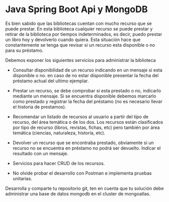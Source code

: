 # Java Spring Boot Api y MongoDB

Es bien sabido que las bibliotecas cuentan con mucho recurso que se puede prestar. En esta biblioteca cualquier recurso se puede prestar y retirar de la biblioteca por tiempos indeterminados, es decir, puedo prestar un libro hoy y devolverlo cuando quiera. Esta situación hace que constantemente se tenga que revisar si un recurso esta disponible o no para su préstamo.

Debemos exponer los siguientes servicios para administrar la biblioteca

* Consultar disponibilidad de un recurso indicando en un mensaje si esta disponible o no. en caso de no estar disponible presentar la fecha del préstamo actual del ultimo ejemplar.

* Prestar un recurso, se debe comprobar si esta prestado o no, indicarlo mediante un mensaje. Si se encuentra disponible debemos marcarlo como prestado y registrar la fecha del préstamo (no es necesario llevar el historia de prestamos).

* Recomendar un listado de recursos al usuario a partir del tipo de recurso, del área temática o de los dos. Los recursos están clasificados por tipo de recurso (libros, revistas, fichas, etc) pero también por área temática (ciencias, naturaleza, historia, etc).

* Devolver un recurso que se encontraba prestado, obviamente si un recurso no se encuentra en préstamo no podrá ser devuelto. Indicar el resultado con un mensaje.

* Servicios para hacer CRUD de los recursos. 

* No olvide probar el desarrollo con Postman e implementa pruebas unitarias. 

Desarrolla y comparte tu repositorio git, ten en cuenta que tu solución debe administrar una base de datos mongodb en el cluster de mongoatlas.